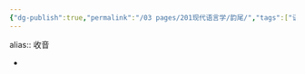 ```yaml
---
{"dg-publish":true,"permalink":"/03 pages/201现代语言学/韵尾/","tags":["语言学"],"created":"2024-11-30T21:05:59.549+08:00","updated":"2025-03-02T15:21:29.257+08:00"}
---
```


alias:: 收音

-